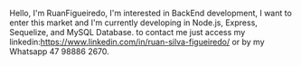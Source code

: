 

Hello, I'm RuanFigueiredo, I'm interested in BackEnd development, I want to enter this market and I'm currently developing in Node.js, Express,
Sequelize, and MySQL Database. to contact me just access my linkedin:https://www.linkedin.com/in/ruan-silva-figueiredo/
or by my Whatsapp 47 98886 2670.
